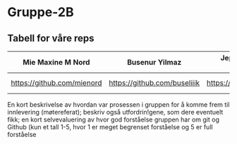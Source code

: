 # Gruppe-2B
## Tabell for våre reps

| Mie Maxine M Nord | Busenur Yilmaz  | Jeppe Stenstadvolden Strømberg | Martin Ore Hovland | heading | heading |
| --- | --- | --- | --- | --- | --- |
| https://github.com/mienord | https://github.com/buseliiik | https://github.com/Jeppess123 |  https://github.com/MartinOHovland | Skriv URL | Skriv URL |


 En kort beskrivelse av hvordan var prosessen i gruppen for å komme frem til innlevering (møtereferat); beskriv også utfordrin!gene, som dere eventuelt fikk; en kort selvevaluering av hvor god forståelse gruppen har om git og Github (kun et tall 1-5, hvor 1 er meget begrenset forståelse og 5 er full forståelse
